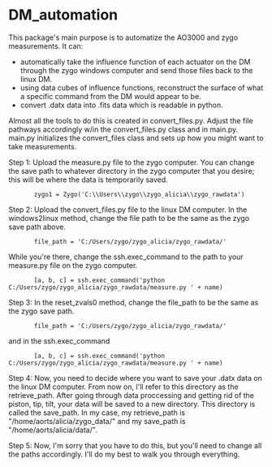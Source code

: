 # DM_automation

This package's main purpose is to automatize the AO3000 and zygo measurements. It can: 
- automatically take the influence function of each actuator on the DM through the zygo windows computer and send those files back to the linux DM.
- using data cubes of influence functions, reconstruct the surface of what a specific command from the DM would appear to be.
- convert .datx data into .fits data which is readable in python.

Almost all the tools to do this is created in convert_files.py. Adjust the file pathways accordingly w/in the convert_files.py class and in main.py. 
main.py initializes the convert_files class and sets up how you might want to take measurements. 



Step 1: Upload the measure.py file to the zygo computer. You can change the save path to whatever directory in the zygo computer that you desire; this will be where the data is temporarily saved.
           
           zygo1 = Zygo('C:\\Users\\zygo\\zygo_alicia\\zygo_rawdata')
           
           

Step 2: Upload the convert_files.py file to the linux DM computer. In the windows2linux method, change the file path to be the same as the zygo save path above. 

           file_path = 'C:/Users/zygo/zygo_alicia/zygo_rawdata/'
           
While you're there, change the ssh.exec_command to the path to your measure.py file on the zygo computer.  

           [a, b, c] = ssh.exec_command('python C:/Users/zygo/zygo_alicia/zygo_rawdata/measure.py ' + name)
           
           
           

Step 3: In the reset_zvals0 method, change the file_path to be the same as the zygo save path.

           file_path = 'C:/Users/zygo/zygo_alicia/zygo_rawdata/'
 
and in the ssh.exec_command 

           [a, b, c] = ssh.exec_command('python C:/Users/zygo/zygo_alicia/zygo_rawdata/measure.py ' + name)
          


Step 4: Now, you need to decide where you want to save your .datx data on the linux DM computer. From now on, I'll refer to this directory as the retrieve_path. After going through data proccessing and getting rid of the piston, tip, tilt, your data will be saved to a new directory. This directory is called the save_path. In my case, my retrieve_path is "/home/aorts/alicia/zygo_data/" and my save_path is "/home/aorts/alicia/data/". 

Step 5: Now, I'm sorry that you have to do this, but you'll need to change all the paths accordingly. I'll do my best to walk you through everything. 





           




